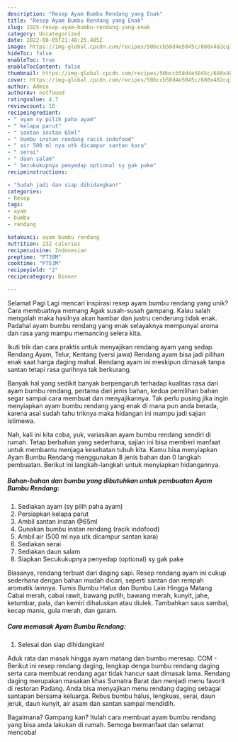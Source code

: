 ```yaml
---
description: "Resep Ayam Bumbu Rendang yang Enak"
title: "Resep Ayam Bumbu Rendang yang Enak"
slug: 1025-resep-ayam-bumbu-rendang-yang-enak
category: Uncategorized
date: 2022-08-05T21:48:25.485Z
image: https://img-global.cpcdn.com/recipes/50bccb58d4e5045c/680x482cq70/ayam-bumbu-rendang-foto-resep-utama.jpg
hideToc: false
enableToc: true
enableTocContent: false
thumbnail: https://img-global.cpcdn.com/recipes/50bccb58d4e5045c/680x482cq70/ayam-bumbu-rendang-foto-resep-utama.jpg
cover: https://img-global.cpcdn.com/recipes/50bccb58d4e5045c/680x482cq70/ayam-bumbu-rendang-foto-resep-utama.jpg
author: Admin
authorAv: notfound
ratingvalue: 4.7
reviewcount: 10
recipeingredient:
- " ayam sy pilih paha ayam"
- " kelapa parut"
- " santan instan 65ml"
- " bumbu instan rendang racik indofood"
- " air 500 ml nya utk dicampur santan kara"
- " serai"
- " daun salam"
- " Secukukupnya penyedap optional sy gak pake"
recipeinstructions:

- "Sudah jadi dan siap dihidangkan!"
categories:
- Resep
tags:
- ayam
- bumbu
- rendang

katakunci: ayam bumbu rendang 
nutrition: 232 calories
recipecuisine: Indonesian
preptime: "PT39M"
cooktime: "PT53M"
recipeyield: "2"
recipecategory: Dinner

---
```



Selamat Pagi Lagi mencari inspirasi resep ayam bumbu rendang yang unik? Cara membuatnya memang Agak susah-susah gampang. Kalau salah mengolah maka hasilnya akan hambar dan justru cenderung tidak enak. Padahal ayam bumbu rendang yang enak selayaknya mempunyai aroma dan rasa yang mampu memancing selera kita.


Ikuti trik dan cara praktis untuk menyajikan rendang ayam yang sedap. Rendang Ayam, Telur, Kentang (versi jawa) Rendang ayam bisa jadi pilihan enak saat harga daging mahal. Rendang ayam ini meskipun dimasak tanpa santan tetapi rasa gurihnya tak berkurang.

Banyak hal yang sedikit banyak berpengaruh terhadap kualitas rasa dari ayam bumbu rendang, pertama dari jenis bahan, kedua pemilihan bahan segar sampai cara membuat dan menyajikannya. Tak perlu pusing jika ingin menyiapkan ayam bumbu rendang yang enak di mana pun anda berada, karena asal sudah tahu triknya maka hidangan ini mampu jadi sajian istimewa.


Nah, kali ini kita coba, yuk, variasikan ayam bumbu rendang sendiri di rumah. Tetap berbahan yang sederhana, sajian ini bisa memberi manfaat untuk membantu menjaga kesehatan tubuh kita. Kamu bisa menyiapkan Ayam Bumbu Rendang menggunakan 8 jenis bahan dan 0 langkah pembuatan. Berikut ini langkah-langkah untuk menyiapkan hidangannya.

<!--inarticleads1-->

##### Bahan-bahan dan bumbu yang dibutuhkan untuk pembuatan Ayam Bumbu Rendang:

1. Sediakan  ayam (sy pilih paha ayam)
1. Persiapkan  kelapa parut
1. Ambil  santan instan @65ml
1. Gunakan  bumbu instan rendang (racik indofood)
1. Ambil  air (500 ml nya utk dicampur santan kara)
1. Sediakan  serai
1. Sediakan  daun salam
1. Siapkan  Secukukupnya penyedap (optional) sy gak pake


Biasanya, rendang terbuat dari daging sapi. Resep rendang ayam ini cukup sederhana dengan bahan mudah dicari, seperti santan dan rempah aromatik lainnya. Tumis Bumbu Halus dan Bumbu Lain Hingga Matang Cabai merah, cabai rawit, bawang putih, bawang merah, kunyit, jahe, ketumbar, pala, dan kemiri dihaluskan atau diulek. Tambahkan saus sambal, kecap manis, gula merah, dan garam. 

<!--inarticleads2-->

##### Cara memasak Ayam Bumbu Rendang:


1. Selesai dan siap dihidangkan!

Aduk rata dan masak hingga ayam matang dan bumbu meresap. COM - Berikut ini resep rendang daging, lengkap denga bumbu rendang daging serta cara membuat rendang agar tidak hancur saat dimasak lama. Rendang daging merupakan masakan khas Sumatra Barat dan menjadi menu favorit di restoran Padang. Anda bisa menyajikan menu rendang daging sebagai santapan bersama keluarga. Rebus bumbu halus, lengkuas, serai, daun jeruk, daun kunyit, air asam dan santan sampai mendidih. 

Bagaimana? Gampang kan? Itulah cara membuat ayam bumbu rendang yang bisa anda lakukan di rumah. Semoga bermanfaat dan selamat mencoba!
